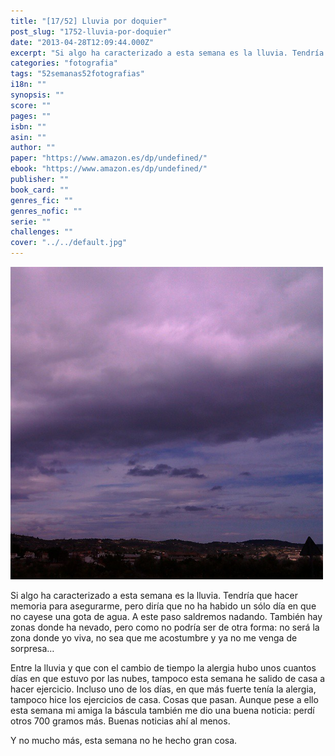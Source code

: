 ```yaml
---
title: "[17/52] Lluvia por doquier"
post_slug: "1752-lluvia-por-doquier"
date: "2013-04-28T12:09:44.000Z"
excerpt: "Si algo ha caracterizado a esta semana es la lluvia. Tendría que hacer memoria para asegurarme, pero diría que no ha habido un sólo día en que no cayese una gota de agua. A este paso saldremos nadando. También hay zonas donde ha nevado, pero como no podría ser de otra forma: no será la zona donde yo viva, no sea que me acostumbre y ya no me venga de sorpresa…"
categories: "fotografia"
tags: "52semanas52fotografias"
i18n: ""
synopsis: ""
score: ""
pages: ""
isbn: ""
asin: ""
author: ""
paper: "https://www.amazon.es/dp/undefined/"
ebook: "https://www.amazon.es/dp/undefined/"
publisher: ""
book_card: ""
genres_fic: ""
genres_nofic: ""
serie: ""
challenges: ""
cover: "../../default.jpg"
---
```


[![[17/52] Lluvia por doquier](images/instaweek-17-2013.png)](http://instagram.com/p/YpdSEEQ-xs/)

Si algo ha caracterizado a esta semana es la lluvia. Tendría que hacer memoria para asegurarme, pero diría que no ha habido un sólo día en que no cayese una gota de agua. A este paso saldremos nadando. También hay zonas donde ha nevado, pero como no podría ser de otra forma: no será la zona donde yo viva, no sea que me acostumbre y ya no me venga de sorpresa…

Entre la lluvia y que con el cambio de tiempo la alergia hubo unos cuantos días en que estuvo por las nubes, tampoco esta semana he salido de casa a hacer ejercicio. Incluso uno de los días, en que más fuerte tenía la alergia, tampoco hice los ejercicios de casa. Cosas que pasan. Aunque pese a ello esta semana mi amiga la báscula también me dio una buena noticia: perdí otros 700 gramos más. Buenas noticias ahí al menos.

Y no mucho más, esta semana no he hecho gran cosa.

